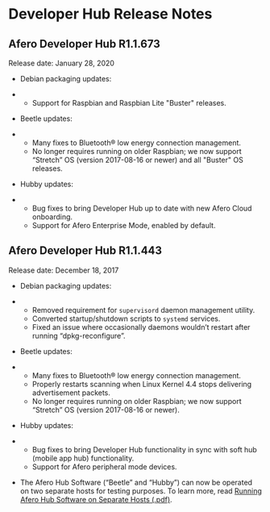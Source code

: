 # Developer Hub Release Notes

## Afero Developer Hub R1.1.673

Release date: January 28, 2020

- Debian packaging updates:

- - Support for Raspbian and Raspbian Lite "Buster" releases.

- Beetle updates:

- - Many fixes to Bluetooth® low energy connection management.
  - No longer requires running on older Raspbian; we now support “Stretch” OS (version 2017-08-16 or newer) and all "Buster" OS releases.

- Hubby updates:

- - Bug fixes to bring Developer Hub up to date with new Afero Cloud onboarding.
  - Support for Afero Enterprise Mode, enabled by default.

## Afero Developer Hub R1.1.443

Release date: December 18, 2017

- Debian packaging updates:

- - Removed requirement for `supervisord` daemon management utility.
  - Converted startup/shutdown scripts to `systemd` services.
  - Fixed an issue where occasionally daemons wouldn’t restart after running “dpkg-reconfigure”.

- Beetle updates:

- - Many fixes to Bluetooth® low energy connection management.
  - Properly restarts scanning when Linux Kernel 4.4 stops delivering advertisement packets.
  - No longer requires running on older Raspbian; we now support “Stretch” OS (version 2017-08-16 or newer).

- Hubby updates:

- - Bug fixes to bring Developer Hub functionality in sync with soft hub (mobile app hub) functionality.
  - Support for Afero peripheral mode devices.

- The Afero Hub Software (“Beetle” and “Hubby”) can now be operated on two separate hosts for testing purposes. To learn more, read [Running Afero Hub Software on Separate Hosts (.pdf)](../files/TechNote-AHS-on-Separate-Hosts.pdf).